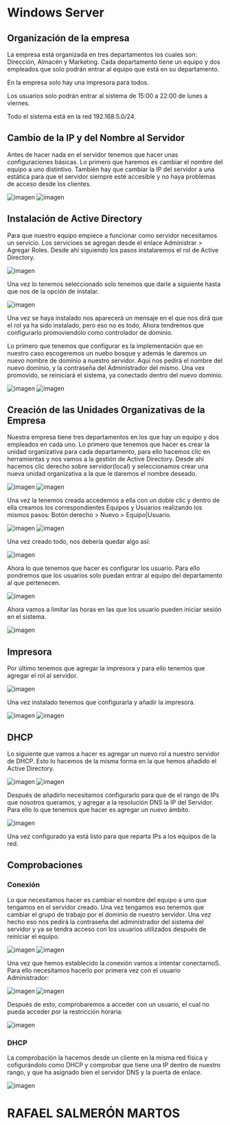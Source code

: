 # Windows Server
## Organización de la empresa
La empresa está organizada en tres departamentos los cuales son: Dirección, Almacén y Marketing. Cada departamento tiene un equipo y dos empleados que solo podrán entrar al equipo que está en su departamento.

En la empresa solo hay una impresora para todos.

Los usuarios solo podrán entrar al sistema de 15:00 a 22:00 de lunes a viernes.

Todo el sistema está en la red 192.168.5.0/24.

## Cambio de la IP y del Nombre al Servidor
Antes de hacer nada en el servidor tenemos que hacer unas configuraciones básicas. Lo primero que haremos es cambiar el nombre del equipo a uno distintivo. También hay que cambiar la IP del servidor a una estática para que el servidor siempre esté accesible y no haya problemas de acceso desde los clientes.

![imagen](./img/CAMBIARIP.PNG)
![imagen](./img/CAMBIARNOMBRE.PNG)

## Instalación de Active Directory
Para que nuestro equipo empiece a funcionar como servidor necesitamos un servicio. Los servicioes se agregan desde el enlace Administrar > Agregar Roles. Desde ahí siguiendo los pasos instalaremos el rol de Active Directory.

![imagen](./img/SELECCIONARAD.PNG)

Una vez lo tenemos seleccionado solo tenemos que darle a siguiente hasta que nos de la opción de instalar.

![imagen](./img/ADINSTALADO.PNG)

Una vez se haya instalado nos aparecerá un mensaje en el que nos dirá que el rol ya ha sido instalado, pero eso no es todo, Ahora tendremos que configurarlo promoviendolo como controlador de dominio.

Lo primero que tenemos que configurar es la implementación que en nuestro caso escogeremos un nuebo bosque y además le daremos un nuevo nombre de dominio a nuestro servidor. Aquí nos pedirá el nombre del nuevo dominio, y la contraseña del Administrador del mismo. Una vex promovido, se reiniciará el sistema, ya conectado dentro del nuevo dominio.

![imagen](./img/CREARBOSQUE.PNG)
![imagen](./img/AD%20INICIADO.PNG)

## Creación de las Unidades Organizativas de la Empresa
Nuestra empresa tiene tres departamentos en los que hay un equipo y dos empleados en cada uno. Lo primero que tenemos que hacer es crear la unidad organizativa para cada departamento, para ello hacemos clic en herramientas y nos vamos a la gestión de Active Directory. Desde ahí hacemos clic derecho sobre servidor(local) y seleccionamos crear una nueva unidad organizativa a la que le daremos el nombre deseado.

![imagen](./img/CREARUO1.PNG)
![imagen](./img/CREARUO2.PNG)

Una vez la tenemos creada accedemos a ella con un doble clic y dentro de ella creamos los correspondientes Equipos y Usuarios realizando los mismos pasos: Botón derecho > Nuevo > Equipo|Usuario.

![imagen](./img/CREARUSUARIO.PNG)
![imagen](./img/CREAREQUIPO.PNG)

Una vez creado todo, nos debería quedar algo así:

![imagen](./img/rs.PNG)

Ahora lo que tenemos que hacer es configurar los usuario. Para ello pondremos que los usuarios solo puedan entrar al equipo del departamento al que pertenecen.

![imagen](./img/RESTREQUIPO.PNG)

Ahora vamos a limitar las horas en las que los usuario pueden iniciar sesión en el sistema.

![imagen](./img/RESHORAS.PNG)

## Impresora
Por último tenemos que agregar la impresora y para ello tenemos que agregar el rol al servidor.

![imagen](./img/impresora.PNG)

Una vez instalado tenemos que configurarla y añadir la impresora.

![imagen](./img/impresora2.PNG)
![imagen](./img/impresora3.PNG)

## DHCP
Lo siguiente que vamos a hacer es agregar un nuevo rol a nuestro servidor de DHCP. Esto lo hacemos de la misma forma en la que hemos añadido el Active Directory.

![imagen](./img/SERVERDHCPINS.PNG)
![imagen](./img/SERVERDHCPINS2.PNG)

Después de añadirlo necesitamos configurarlo para que de el rango de IPs que nosotros queramos, y agregar a la resolución DNS la IP del Servidor. Para ello lo que tenemos que hacer es agregar un nuevo ámbito.

![imagen](./img/RANGO.PNG)

Una vez configurado ya está listo para que reparta IPs a los equipos de la red.

## Comprobaciones
### Conexión
Lo que necesitamos hacer es cambiar el nombre del equipo a uno que tengamos en el servidor creado. Una vez tengamos eso tenemos que cambiar el grupo de trabajo por el dominio de nuestro servidor. Una vez hecho eso nos pedirá la contraseña del administrador del sistema del servidor y ya se tendra acceso con los usuarios utilizados después de reiniciar el equipo.

![imagen](./img/NOMBREWIN7.PNG)
![imagen](./img/DOMINIO.PNG)

Una vez que hemos establecido la conexión vamos a intentar conectarnoS. Para ello necesitamos hacerlo por primera vez con el usuario Administrador:

![imagen](./img/ADMINLOGIN.PNG)
![imagen](./img/ADMINLOGEADO.PNG)

Después de esto, comprobaremos a acceder con un usuario, el cual no pueda acceder por la restricción horaria:

![imagen](./img/ERROR_HORARIO.PNG)

### DHCP
La comprobación la hacemos desde un cliente en la misma red física y cofigurándolo como DHCP y comprobar que tiene una IP dentro de nuestro rango, y que ha asignado bien el servidor DNS y la puerta de enlace.

![imagen](./img/dhcpcom.PNG)


# RAFAEL SALMERÓN MARTOS
